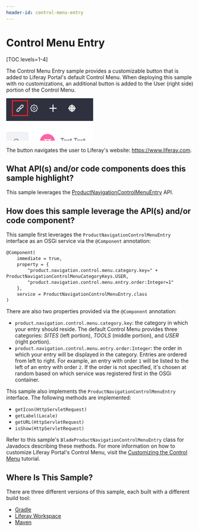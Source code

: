 ```yaml
---
header-id: control-menu-entry
---
```


# Control Menu Entry

[TOC levels=1-4]

The Control Menu Entry sample provides a customizable button that is added to
Liferay Portal's default Control Menu. When deploying this sample with no
customizations, an additional button is added to the User (right side) portion
of the Control Menu.

![Figure 1: The User area of the Control Menu is provided an additional link button when the Control Menu Entry sample is deployed to @product@.](../../../images/controlmenuentry.png)

The button navigates the user to Liferay's website: https://www.liferay.com.

## What API(s) and/or code components does this sample highlight?

This sample leverages the
[ProductNavigationControlMenuEntry](@app-ref@/web-experience/latest/javadocs/com/liferay/product/navigation/control/menu/ProductNavigationControlMenuEntry.html)
API.

## How does this sample leverage the API(s) and/or code component?

This sample first leverages the `ProductNavigationControlMenuEntry` interface as
an OSGi service via the `@Component` annotation:

    @Component(
        immediate = true,
        property = {
            "product.navigation.control.menu.category.key=" + ProductNavigationControlMenuCategoryKeys.USER,
            "product.navigation.control.menu.entry.order:Integer=1"
        },
        service = ProductNavigationControlMenuEntry.class
    )

There are also two properties provided via the `@Component` annotation:

- `product.navigation.control.menu.category.key`: the category in which your
   entry should reside. The default Control Menu provides three categories:
   *SITES* (left portion), *TOOLS* (middle portion), and *USER* (right portion).
- `product.navigation.control.menu.entry.order:Integer`: the order in which your
   entry will be displayed in the category. Entries are ordered from left to
   right. For example, an entry with order `1` will be listed to the left of an
   entry with order `2`. If the order is not specified, it's chosen at random
   based on which service was registered first in the OSGi container.

This sample also implements the `ProductNavigationControlMenuEntry` interface.
The following methods are implemented:

- `getIcon(HttpServletRequest)`
- `getLabel(Locale)`
- `getURL(HttpServletRequest)`
- `isShow(HttpServletRequest)`

Refer to this sample's `BladeProductNavigationControlMenuEntry` class for
Javadocs describing these methods. For more information on how to customize
Liferay Portal's Control Menu, visit the
[Customizing the Control Menu](/docs/7-0/tutorials/-/knowledge_base/t/customizing-the-control-menu)
tutorial.

## Where Is This Sample?

There are three different versions of this sample, each built with a different
build tool:

- [Gradle](https://github.com/liferay/liferay-blade-samples/tree/7.0/gradle/extensions/control-menu-entry)
- [Liferay Workspace](https://github.com/liferay/liferay-blade-samples/tree/7.0/liferay-workspace/extensions/control-menu-entry)
- [Maven](https://github.com/liferay/liferay-blade-samples/tree/7.0/maven/extensions/control-menu-entry)
